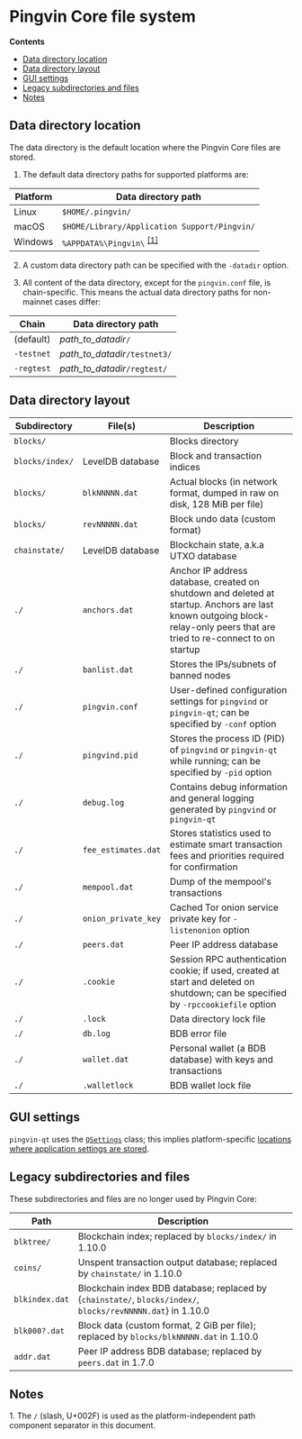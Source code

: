 # Pingvin Core file system

**Contents**

- [Data directory location](#data-directory-location)
- [Data directory layout](#data-directory-layout)
- [GUI settings](#gui-settings)
- [Legacy subdirectories and files](#legacy-subdirectories-and-files)
- [Notes](#notes)

## Data directory location

The data directory is the default location where the Pingvin Core files are stored.

1. The default data directory paths for supported platforms are:

Platform | Data directory path
---------|--------------------
Linux    | `$HOME/.pingvin/`
macOS    | `$HOME/Library/Application Support/Pingvin/`
Windows  | `%APPDATA%\Pingvin\` <sup>[\[1\]](#note1)</sup>

2. A custom data directory path can be specified with the `-datadir` option.

3. All content of the data directory, except for the `pingvin.conf` file, is chain-specific. This means the actual data directory paths for non-mainnet cases differ:

Chain         | Data directory path
--------------|------------------------------
(default)     | *path_to_datadir*`/`
`-testnet`    | *path_to_datadir*`/testnet3/`
`-regtest`    | *path_to_datadir*`/regtest/`

## Data directory layout

Subdirectory       | File(s)               | Description
-------------------|-----------------------|------------
`blocks/`          |                       | Blocks directory
`blocks/index/`    | LevelDB database      | Block and transaction indices
`blocks/`          | `blkNNNNN.dat`        | Actual blocks (in network format, dumped in raw on disk, 128 MiB per file)
`blocks/`          | `revNNNNN.dat`        | Block undo data (custom format)
`chainstate/`      | LevelDB database      | Blockchain state, a.k.a UTXO database
`./`               | `anchors.dat`         | Anchor IP address database, created on shutdown and deleted at startup. Anchors are last known outgoing block-relay-only peers that are tried to re-connect to on startup
`./`               | `banlist.dat`         | Stores the IPs/subnets of banned nodes
`./`               | `pingvin.conf`       | User-defined configuration settings for `pingvind` or `pingvin-qt`; can be specified by `-conf` option
`./`               | `pingvind.pid`        | Stores the process ID (PID) of `pingvind` or `pingvin-qt` while running; can be specified by `-pid` option
`./`               | `debug.log`           | Contains debug information and general logging generated by `pingvind` or `pingvin-qt`
`./`               | `fee_estimates.dat`   | Stores statistics used to estimate smart transaction fees and priorities required for confirmation
`./`               | `mempool.dat`         | Dump of the mempool's transactions
`./`               | `onion_private_key`   | Cached Tor onion service private key for `-listenonion` option
`./`               | `peers.dat`           | Peer IP address database
`./`               | `.cookie`             | Session RPC authentication cookie; if used, created at start and deleted on shutdown; can be specified by `-rpccookiefile` option
`./`               | `.lock`               | Data directory lock file
`./`               | `db.log`              | BDB error file
`./`               | `wallet.dat`          | Personal wallet (a BDB database) with keys and transactions
`./`               | `.walletlock`         | BDB wallet lock file

## GUI settings

`pingvin-qt` uses the [`QSettings`](https://doc.qt.io/qt-5/qsettings.html) class; this implies platform-specific [locations where application settings are stored](https://doc.qt.io/qt-5/qsettings.html#locations-where-application-settings-are-stored).

## Legacy subdirectories and files

These subdirectories and files are no longer used by Pingvin Core:

Path           | Description
---------------|-------------
`blktree/`     | Blockchain index; replaced by `blocks/index/` in 1.10.0
`coins/`       | Unspent transaction output database; replaced by `chainstate/` in 1.10.0
`blkindex.dat` | Blockchain index BDB database; replaced by {`chainstate/`, `blocks/index/`, `blocks/revNNNNN.dat`} in 1.10.0
`blk000?.dat`  | Block data (custom format, 2 GiB per file); replaced by `blocks/blkNNNNN.dat` in 1.10.0
`addr.dat`     | Peer IP address BDB database; replaced by `peers.dat` in 1.7.0

## Notes

<a name="note1">1</a>. The `/` (slash, U+002F) is used as the platform-independent path component separator in this document.
